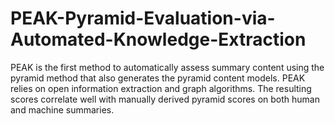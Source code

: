 # PEAK-Pyramid-Evaluation-via-Automated-Knowledge-Extraction
PEAK is the first method to automatically assess summary content using the pyramid method that also generates the pyramid content models. PEAK relies on open information extraction and graph algorithms. The resulting scores correlate well with manually derived pyramid scores on both human and machine summaries.
